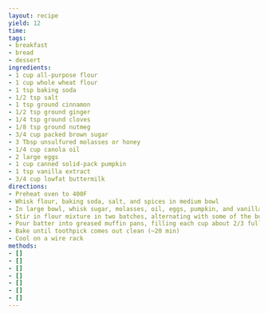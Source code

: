 ```yaml
---
layout: recipe
yield: 12
time: 
tags:
- breakfast
- bread
- dessert
ingredients:
- 1 cup all-purpose flour
- 1 cup whole wheat flour
- 1 tsp baking soda
- 1/2 tsp salt
- 1 tsp ground cinnamon
- 1/2 tsp ground ginger
- 1/4 tsp ground cloves
- 1/8 tsp ground nutmeg
- 3/4 cup packed brown sugar
- 3 Tbsp unsulfured molasses or honey
- 1/4 cup canola oil
- 2 large eggs
- 1 cup canned solid-pack pumpkin
- 1 tsp vanilla extract
- 3/4 cup lowfat buttermilk
directions:
- Preheat oven to 400F
- Whisk flour, baking soda, salt, and spices in medium bowl
- In large bowl, whisk sugar, molasses, oil, eggs, pumpkin, and vanilla
- Stir in flour mixture in two batches, alternating with some of the buttermilk, until just combined
- Pour batter into greased muffin pans, filling each cup about 2/3 full and tap pan on counter to remove air bubbles
- Bake until toothpick comes out clean (~20 min)
- Cool on a wire rack
methods:
- []
- []
- []
- []
- []
- []
- []
---
```

